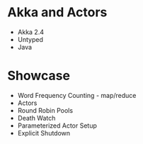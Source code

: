 # Akka and Actors

- Akka 2.4
- Untyped 
- Java

# Showcase

- Word Frequency Counting - map/reduce
- Actors
- Round Robin Pools
- Death Watch
- Parameterized Actor Setup
- Explicit Shutdown
